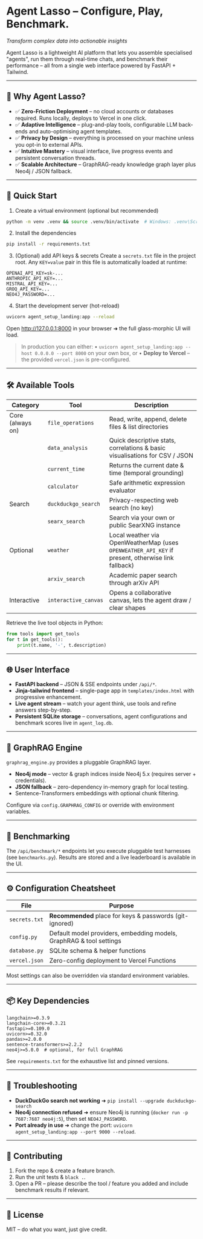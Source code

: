 # Agent Lasso – Configure, Play, Benchmark.

*Transform complex data into actionable insights*

Agent Lasso is a lightweight AI platform that lets you assemble specialised "agents", run them through real-time chats, and benchmark their performance – all from a single web interface powered by FastAPI + Tailwind.

---
## 🎯 Why Agent Lasso?
* ✅ **Zero-Friction Deployment** – no cloud accounts or databases required. Runs locally, deploys to Vercel in one click.
* ✅ **Adaptive Intelligence** – plug-and-play tools, configurable LLM back-ends and auto-optimising agent templates.
* ✅ **Privacy by Design** – everything is processed on your machine unless you opt-in to external APIs.
* ✅ **Intuitive Mastery** – visual interface, live progress events and persistent conversation threads.
* ✅ **Scalable Architecture** – GraphRAG-ready knowledge graph layer plus Neo4j / JSON fallback.

---
## 🚀 Quick Start
1. Create a virtual environment (optional but recommended)
```bash
python -m venv .venv && source .venv/bin/activate  # Windows: .venv\Scripts\activate
```
2. Install the dependencies
```bash
pip install -r requirements.txt
```
3. (Optional) add API keys & secrets
Create a `secrets.txt` file in the project root. Any `KEY=value` pair in this file is automatically loaded at runtime:
```text
OPENAI_API_KEY=sk-...
ANTHROPIC_API_KEY=...
MISTRAL_API_KEY=...
GROQ_API_KEY=...
NEO4J_PASSWORD=...
```
4. Start the development server (hot-reload)
```bash
uvicorn agent_setup_landing:app --reload
```
Open http://127.0.0.1:8000 in your browser ➜ the full glass-morphic UI will load.

> In production you can either:
> • `uvicorn agent_setup_landing:app --host 0.0.0.0 --port 8000` on your own box, or
> • **Deploy to Vercel** – the provided `vercel.json` is pre-configured.

---
## 🛠️ Available Tools
| Category | Tool | Description |
|----------|------|-------------|
| Core (always on) | `file_operations` | Read, write, append, delete files & list directories |
|  | `data_analysis` | Quick descriptive stats, correlations & basic visualisations for CSV / JSON |
|  | `current_time` | Returns the current date & time (temporal grounding) |
|  | `calculator` | Safe arithmetic expression evaluator |
| Search | `duckduckgo_search` | Privacy-respecting web search (no key) |
|  | `searx_search` | Search via your own or public SearXNG instance |
| Optional | `weather` | Local weather via OpenWeatherMap (uses `OPENWEATHER_API_KEY` if present, otherwise link fallback) |
|  | `arxiv_search` | Academic paper search through arXiv API |
| Interactive | `interactive_canvas` | Opens a collaborative canvas, lets the agent draw / clear shapes |

Retrieve the live tool objects in Python:
```python
from tools import get_tools
for t in get_tools():
    print(t.name, '-', t.description)
```

---
## 🌐 User Interface
* **FastAPI backend** – JSON & SSE endpoints under `/api/*`.
* **Jinja-tailwind frontend** – single-page app in `templates/index.html` with progressive enhancement.
* **Live agent stream** – watch your agent think, use tools and refine answers step-by-step.
* **Persistent SQLite storage** – conversations, agent configurations and benchmark scores live in `agent_log.db`.

---
## 🧠 GraphRAG Engine  
`graphrag_engine.py` provides a pluggable GraphRAG layer.
* **Neo4j mode** – vector & graph indices inside Neo4j 5.x (requires server + credentials).
* **JSON fallback** – zero-dependency in-memory graph for local testing.
* Sentence-Transformers embeddings with optional chunk filtering.

Configure via `config.GRAPHRAG_CONFIG` or override with environment variables.

---
## 🧪 Benchmarking
The `/api/benchmark/*` endpoints let you execute pluggable test harnesses (see `benchmarks.py`).  Results are stored and a live leaderboard is available in the UI.

---
## ⚙️ Configuration Cheatsheet
| File | Purpose |
|------|---------|
| `secrets.txt` | **Recommended** place for keys & passwords (git-ignored) |
| `config.py` | Default model providers, embedding models, GraphRAG & tool settings |
| `database.py` | SQLite schema & helper functions |
| `vercel.json` | Zero-config deployment to Vercel Functions |

Most settings can also be overridden via standard environment variables.

---
## 📦 Key Dependencies
```
langchain>=0.3.9
langchain-core>=0.3.21
fastapi>=0.109.0
uvicorn>=0.32.0
pandas>=2.0.0
sentence-transformers>=2.2.2
neo4j>=5.0.0  # optional, for full GraphRAG
```
See `requirements.txt` for the exhaustive list and pinned versions.

---
## 🔧 Troubleshooting
* **DuckDuckGo search not working** ➜ `pip install --upgrade duckduckgo-search`
* **Neo4j connection refused** ➜ ensure Neo4j is running (`docker run -p 7687:7687 neo4j:5`), then set `NEO4J_PASSWORD`.
* **Port already in use** ➜ change the port: `uvicorn agent_setup_landing:app --port 9000 --reload`.

---
## 🤝 Contributing
1. Fork the repo & create a feature branch.
2. Run the unit tests & `black .`.
3. Open a PR – please describe the tool / feature you added and include benchmark results if relevant.

---
## 📄 License
MIT – do what you want, just give credit.